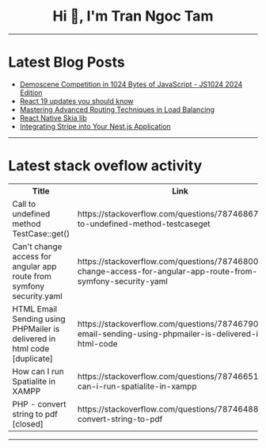 <h1 align="center">Hi 👋, I'm Tran Ngoc Tam</h1>

---

# Latest Blog Posts 
<!-- BLOG-POST-LIST:START -->
- [Demoscene Competition in 1024 Bytes of JavaScript - JS1024 2024 Edition](https://dev.to/js1024fun/demoscene-competition-in-1024-bytes-of-javascript-js1024-2024-edition-52im)
- [React 19 updates you should know](https://dev.to/dwale/react-19-updates-you-should-know-2abl)
- [Mastering Advanced Routing Techniques in Load Balancing](https://dev.to/sabaamanat/mastering-advanced-routing-techniques-in-load-balancing-189e)
- [React Native Skia lib](https://dev.to/sworzen1/react-native-skia-lib-5d38)
- [Integrating Stripe into Your Nest.js Application](https://dev.to/amenibensaada/integrating-stripe-into-your-nestjs-application-nf7)
<!-- BLOG-POST-LIST:END -->

---

# Latest stack oveflow activity
<table>
  <tr><th>Title</th><th>Link</th></tr>
  <!-- STACKOVERFLOW:START --><tr><td>Call to undefined method TestCase::get&lpar;&rpar;</td><td>https://stackoverflow.com/questions/78746867/call-to-undefined-method-testcaseget</td></tr><tr><td>Can&#39;t change access for angular app route from symfony security.yaml</td><td>https://stackoverflow.com/questions/78746800/cant-change-access-for-angular-app-route-from-symfony-security-yaml</td></tr><tr><td>HTML Email Sending using PHPMailer is delivered in html code [duplicate]</td><td>https://stackoverflow.com/questions/78746790/html-email-sending-using-phpmailer-is-delivered-in-html-code</td></tr><tr><td>How can I run Spatialite in XAMPP</td><td>https://stackoverflow.com/questions/78746651/how-can-i-run-spatialite-in-xampp</td></tr><tr><td>PHP - convert string to pdf [closed]</td><td>https://stackoverflow.com/questions/78746488/php-convert-string-to-pdf</td></tr><!-- STACKOVERFLOW:END -->
</table>

---


